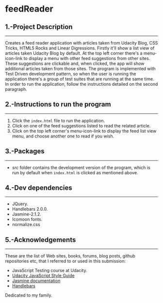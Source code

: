 # feedReader

## 1.-Project Description
  ------------------------
Creates a feed reader application with articles taken from Udacity Blog, CSS Tricks,
HTML5 Rocks and Linear Digressions. Firstly it'll show a list view of articles taken 
Udacity Blog by default. At the top left corner there's a menu-icon-link to display 
a menu with other feed suggestions from other sites. These suggestions are 
clickable and, when clicked, the app will show additional articles taken from those sites.
The program is implemented with Test Driven development pattern, so when the user is running the
application there's a group of test suites that are running at the same time. 
In order to run the application, follow the instructions detailed on the second paragraph.

## 2.-Instructions to run the program
  ------------------------------------
1) Click the `index.html` file to run the application.
2) Click on one of the feed suggestions listed to read the related article.
3) Click on the top left corner's menu-icon-link to display the feed list view menu,
   and choose another one to read if you wish. 
   
## 3.-Packages
  -------------
* _src_ folder contains the development version of the program, which is run by default when
  `index.html` is clicked as mentioned above.

## 4.-Dev dependencies
   --------------------
*  JQuery.
*  Handlebars 2.0.0.
*  Jasmine-2.1.2.
*  Icomoon fonts.
*  normalize.css
   
## 5.-Acknowledgements
  ---------------------
These are the list of Web sites, books, forums, blog posts, github repositories etc, 
that I referred to or used in this submission:
* JavaScript Testing course at Udacity.
* [Udacity JavaScript Style Guide](http://udacity.github.io/frontend-nanodegree-styleguide/javascript.html)
* [Jasmine documentation](http://jasmine.github.io/2.2/introduction.html)
* [Handlebars](http://handlebarsjs.com/)

Dedicated to my family.
